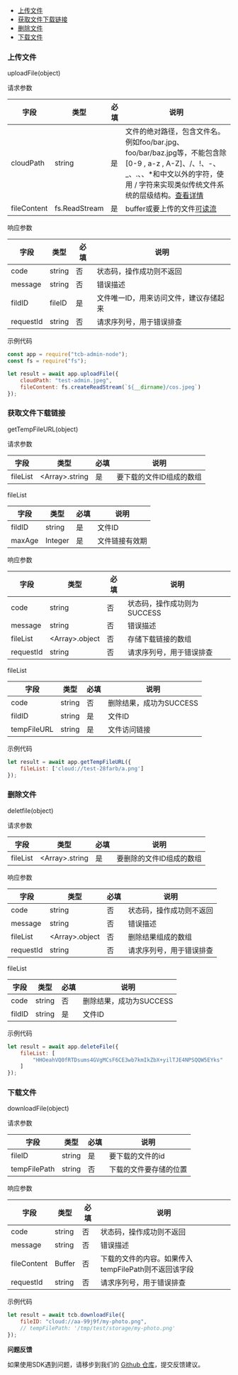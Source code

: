 <!-- TOC -->

- [上传文件](#上传文件)
- [获取文件下载链接](#获取文件下载链接)
- [删除文件](#删除文件)
- [下载文件](#下载文件)

<!-- /TOC -->

### 上传文件

uploadFile(object)

请求参数

| 字段 | 类型 | 必填 | 说明
| --- | --- | --- | --- |
| cloudPath | string | 是 | 文件的绝对路径，包含文件名。例如foo/bar.jpg、foo/bar/baz.jpg等，不能包含除[0-9 , a-z , A-Z]、/、!、-、_、.、、*和中文以外的字符，使用 / 字符来实现类似传统文件系统的层级结构。[查看详情](https://cloud.tencent.com/document/product/436/13324)
| fileContent | fs.ReadStream | 是 | buffer或要上传的文件[可读流](https://nodejs.org/api/stream.html#stream_class_stream_readable)

响应参数

| 字段 | 类型 | 必填 | 说明
| --- | --- | --- | --- |
| code | string | 否 | 状态码，操作成功则不返回
| message | string | 否 | 错误描述
| fildID | fileID | 是 | 文件唯一ID，用来访问文件，建议存储起来
| requestId | string | 否 | 请求序列号，用于错误排查

示例代码

```javascript
const app = require("tcb-admin-node");
const fs = require("fs");

let result = await app.uploadFile({
    cloudPath: "test-admin.jpeg",
    fileContent: fs.createReadStream(`${__dirname}/cos.jpeg`)
});
```

### 获取文件下载链接

getTempFileURL(object)

请求参数

| 字段 | 类型 | 必填 | 说明
| --- | --- | --- | --- |
| fileList | &lt;Array&gt;.string | 是 | 要下载的文件ID组成的数组

fileList

| 字段 | 类型 | 必填 | 说明
| --- | --- | --- | --- |
| fildID | string | 是 | 文件ID
| maxAge | Integer | 是 | 文件链接有效期

响应参数

| 字段 | 类型 | 必填 | 说明
| --- | --- | --- | --- |
| code | string | 否 | 状态码，操作成功则为SUCCESS
| message | string | 否 | 错误描述
| fileList | &lt;Array&gt;.object | 否 | 存储下载链接的数组
| requestId | string | 否 | 请求序列号，用于错误排查

fileList

| 字段 | 类型 | 必填 | 说明
| --- | --- | --- | --- |
| code | string | 否 | 删除结果，成功为SUCCESS
| fildID | string | 是 | 文件ID
| tempFileURL | string | 是 | 文件访问链接

示例代码

```javascript
let result = await app.getTempFileURL({
    fileList: ['cloud://test-28farb/a.png']
});
```

### 删除文件

deletfile(object)

请求参数

| 字段 | 类型 | 必填 | 说明
| --- | --- | --- | --- |
| fileList | &lt;Array&gt;.string | 是 | 要删除的文件ID组成的数组

响应参数

| 字段 | 类型 | 必填 | 说明
| --- | --- | --- | --- |
| code | string | 否 | 状态码，操作成功则不返回
| message | string | 否 | 错误描述
| fileList | &lt;Array&gt;.object | 否 | 删除结果组成的数组
| requestId | string | 否 | 请求序列号，用于错误排查

fileList

| 字段 | 类型 | 必填 | 说明
| --- | --- | --- | --- |
| code | string | 否 | 删除结果，成功为SUCCESS
| fildID | string | 是 | 文件ID

示例代码

```javascript
let result = await app.deleteFile({
    fileList: [
        "HHOeahVQ0fRTDsums4GVgMCsF6CE3wb7kmIkZbX+yilTJE4NPSQQW5EYks"
    ]
});
```

### 下载文件

downloadFile(object)

请求参数

| 字段 | 类型 | 必填 | 说明
| --- | --- | --- | --- |
| fileID | string | 是 | 要下载的文件的id
| tempFilePath | string | 否 | 下载的文件要存储的位置

响应参数

| 字段 | 类型 | 必填 | 说明
| --- | --- | --- | --- |
| code | string | 否 | 状态码，操作成功则不返回
| message | string | 否 | 错误描述
| fileContent | Buffer | 否 | 下载的文件的内容。如果传入tempFilePath则不返回该字段
| requestId | string | 否 | 请求序列号，用于错误排查

示例代码

```javascript
let result = await tcb.downloadFile({
    fileID: "cloud://aa-99j9f/my-photo.png",
    // tempFilePath: '/tmp/test/storage/my-photo.png'
});
```  

**问题反馈**


如果使用SDK遇到问题，请移步到我们的 [Github 仓库](https://github.com/TencentCloudBase/tcb-admin-node/issues/new/choose)，提交反馈建议。